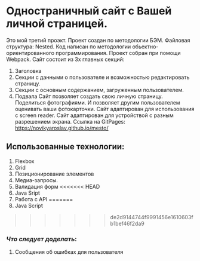 # Одностраничный сайт с Вашей личной страницей.
Это мой третий проэкт.
Проект создан по методологии БЭМ. Файловая структура: Nested.
Код написан по методологии обьектно-ориентированного программирования. 
Проект собран при помощи Webpack.
Сайт состоит из 3х главных секций:
1. Заголовка
2. Секции с данными о пользователе и возможностью редактировать страницу.
3. Секции с основным содержанием, загруженным пользователем.
4. Подвала
Сайт позволяет создать свою личную страницу. Поделиться фотографиями. И позволяет другим пользователем оценивать ваши фотокарточки.
Сайт адаптирован для использования с screen reader.
Сайт адаптирован для устройствой с разным разрешением экрана.
Ссылка на GitPages: https://novikyaroslav.github.io/mesto/ 

## Использованные технологии:
1. Flexbox
2. Grid
2. Позиционирование элементов
3. Медиа-запросы.
4. Валидация форм
<<<<<<< HEAD
5. Java Sript
6. Работа с API
=======
5. Java Script
>>>>>>> de2d9144744f9991456e1610603fb1bef46f2da9


### *Что следует доделать*:
1. Сообщения об ошибках для пользователя 
 

